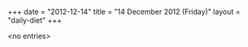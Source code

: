 +++
date = "2012-12-14"
title = "14 December 2012 (Friday)"
layout = "daily-diet"
+++

\<no entries\>